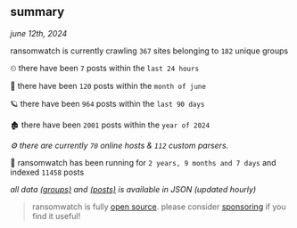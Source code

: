
## summary
_june 12th, 2024_

ransomwatch is currently crawling `367` sites belonging to `182` unique groups

⏲ there have been `7` posts within the `last 24 hours`

🦈 there have been `120` posts within the `month of june`

🪐 there have been `964` posts within the `last 90 days`

🏚 there have been `2001` posts within the `year of 2024`

_⚙️ there are currently `70` online hosts & `112` custom parsers._

🦕 ransomwatch has been running for `2 years, 9 months and 7 days` and indexed `11458` posts

_all data  [(groups)](http://ransomwhat.telemetry.ltd/groups) and [(posts)](http://ransomwhat.telemetry.ltd/posts) is available in JSON (updated hourly)_

> ransomwatch is fully [open source](https://github.com/joshhighet/ransomwatch#ransomwatch--). please consider [sponsoring](https://github.com/sponsors/joshhighet) if you find it useful!
